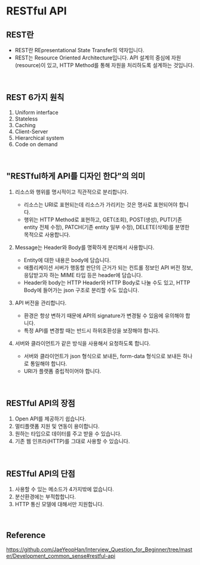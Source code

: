 # RESTful API

## REST란

-   REST란 REpresentational State Transfer의 약자입니다.
-   REST는 Resource Oriented Architecture입니다. API 설계의 중심에 자원(resource)이 있고, HTTP Method를 통해 자원을 처리하도록 설계하는 것입니다.

<br>

## REST 6가지 원칙

1. Uniform interface
2. Stateless
3. Caching
4. Client-Server
5. Hierarchical system
6. Code on demand

<br>

## "RESTful하게 API를 디자인 한다"의 의미

1. 리소스와 행위를 명시적이고 직관적으로 분리합니다.

    - 리소스는 URI로 표현되는데 리소스가 가리키는 것은 명사로 표현되어야 합니다.
    - 행위는 HTTP Method로 표현하고, GET(조회), POST(생성), PUT(기존 entity 전체 수정), PATCH(기존 entity 일부 수정), DELETE(삭제)를 분명한 목적으로 사용합니다.

2. Message는 Header와 Body를 명확하게 분리해서 사용합니다.

    - Entity에 대한 내용은 body에 담습니다.
    - 애플리케이션 서버가 행동할 판단의 근거가 되는 컨트롤 정보인 API 버전 정보, 응답받고자 하는 MIME 타입 등은 header에 담습니다.
    - Header와 body는 HTTP Header와 HTTP Body로 나눌 수도 있고, HTTP Body에 들어가는 json 구조로 분리할 수도 있습니다.

3. API 버전을 관리합니다.

    - 환경은 항상 변하기 때문에 API의 signature가 변경될 수 있음에 유의해야 합니다.
    - 특정 API를 변경할 때는 반드시 하위호환성을 보장해야 합니다.

4. 서버와 클라이언트가 같은 방식을 사용해서 요청하도록 합니다.
    - 서버와 클라이언트가 json 형식으로 보내든, form-data 형식으로 보내든 하나로 통일해야 합니다.
    - URI가 플랫폼 중립적이어야 합니다.

<br>

## RESTful API의 장점

1. Open API를 제공하기 쉽습니다.
2. 멀티플랫폼 지원 및 연동이 용이합니다.
3. 원하는 타입으로 데이터를 주고 받을 수 있습니다.
4. 기존 웹 인프라(HTTP)를 그대로 사용할 수 있습니다.

<br>

## RESTful API의 단점

1. 사용할 수 있는 메소드가 4가지밖에 없습니다.
2. 분산환경에는 부적합합니다.
3. HTTP 통신 모델에 대해서만 지원합니다.

<br>

## Reference

https://github.com/JaeYeopHan/Interview_Question_for_Beginner/tree/master/Development_common_sense#restful-api
